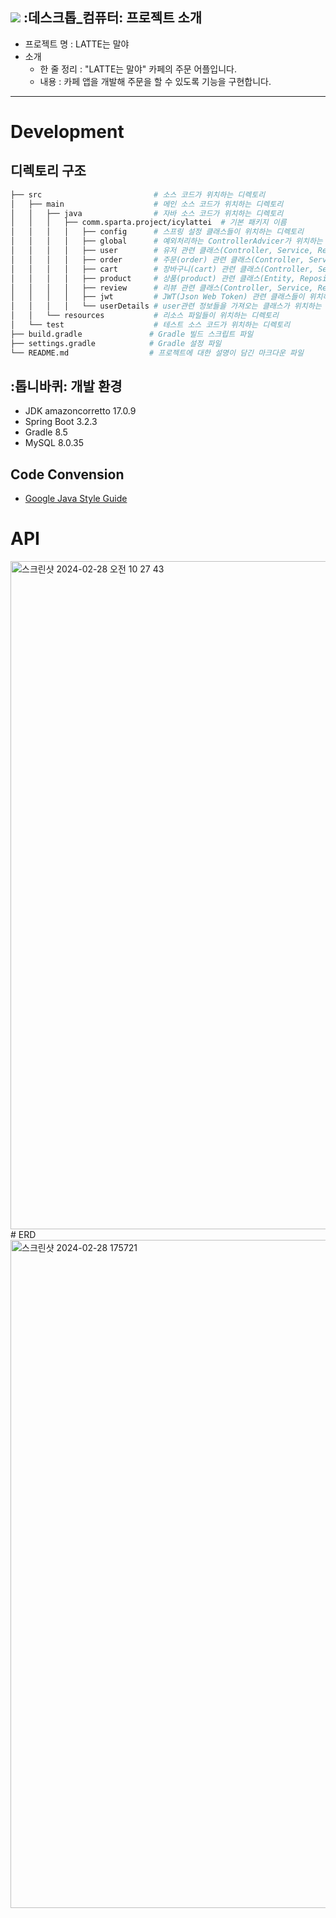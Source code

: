 ![](https://img.shields.io/badge/내일배움캠프-Spring팀과제-white.svg)
:데스크톱_컴퓨터: 프로젝트 소개
---
+ 프로젝트 명 : LATTE는 말야
+ 소개
    + 한 줄 정리 : "LATTE는 말야" 카페의 주문 어플입니다.
    + 내용 : 카페 앱을 개발해 주문을 할 수 있도록 기능을 구현합니다.
---
# Development
## 디렉토리 구조
```bash
├── src                         # 소스 코드가 위치하는 디렉토리
│   ├── main                    # 메인 소스 코드가 위치하는 디렉토리
│   │   ├── java                # 자바 소스 코드가 위치하는 디렉토리
│   │   │   ├── comm.sparta.project/icylattei  # 기본 패키지 이름
│   │   │   │   ├── config      # 스프링 설정 클래스들이 위치하는 디렉토리
│   │   │   │   ├── global      # 예외처리하는 ControllerAdvicer가 위치하는 디렉토리
│   │   │   │   ├── user        # 유저 관련 클래스(Controller, Service, Repository 등..)가 위치하는 디렉토리
│   │   │   │   ├── order       # 주문(order) 관련 클래스(Controller, Service, Repository 등..)가 위치하는 디렉토리
│   │   │   │   ├── cart        # 장바구니(cart) 관련 클래스(Controller, Service, Repository 등..)가 위치하는 디렉토리
│   │   │   │   ├── product     # 상품(product) 관련 클래스(Entity, Repository)가 위치하는 디렉토리
│   │   │   │   ├── review      # 리뷰 관련 클래스(Controller, Service, Repository 등..)가 위치하는 디렉토리
│   │   │   │   ├── jwt         # JWT(Json Web Token) 관련 클래스들이 위치하는 디렉토리
│   │   │   │   └── userDetails # user관련 정보들을 가져오는 클래스가 위치하는 디렉토리
│   │   └── resources           # 리소스 파일들이 위치하는 디렉토리
│   └── test                    # 테스트 소스 코드가 위치하는 디렉토리
├── build.gradle               # Gradle 빌드 스크립트 파일
├── settings.gradle            # Gradle 설정 파일
└── README.md                  # 프로젝트에 대한 설명이 담긴 마크다운 파일
```
## :톱니바퀴: 개발 환경
+ JDK amazoncorretto 17.0.9
+ Spring Boot 3.2.3
+ Gradle 8.5
+ MySQL 8.0.35
## Code Convension
+ [Google Java Style Guide](https://google.github.io/styleguide/javaguide.html)
# API
<img width="1069" alt="스크린샷 2024-02-28 오전 10 27 43" src="https://github.com/ChiliChili-97/Icy-Lattei/assets/120374640/4201e4bc-9435-44d1-8d1b-2694ac77b3ce">
# ERD
<img width="1069" alt="스크린샷 2024-02-28 175721" src="https://github.com/ChiliChili-97/Icy-Lattei/assets/71073365/57215546-1434-4bc8-abad-348e63a83f92">
